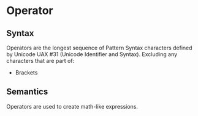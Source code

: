 # Operator

## Syntax
Operators are the longest sequence of Pattern Syntax characters defined by
Unicode UAX #31 (Unicode Identifier and Syntax). Excluding any characters
that are part of:
 - Brackets

## Semantics
Operators are used to create math-like expressions.



